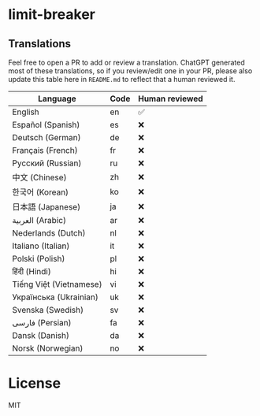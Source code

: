 # limit-breaker

## Translations

Feel free to open a PR to add or review a translation. ChatGPT generated most of these translations, so if you review/edit one in your PR, please also update this table here in `README.md` to reflect that a human reviewed it.

| Language                | Code | Human reviewed |
| ----------------------- | ---- | -------------- |
| English                 | en   | ✅             |
| Español (Spanish)       | es   | ❌             |
| Deutsch (German)        | de   | ❌             |
| Français (French)       | fr   | ❌             |
| Русский (Russian)       | ru   | ❌             |
| 中文 (Chinese)          | zh   | ❌             |
| 한국어 (Korean)         | ko   | ❌             |
| 日本語 (Japanese)       | ja   | ❌             |
| العربية (Arabic)        | ar   | ❌             |
| Nederlands (Dutch)      | nl   | ❌             |
| Italiano (Italian)      | it   | ❌             |
| Polski (Polish)         | pl   | ❌             |
| हिंदी (Hindi)           | hi   | ❌             |
| Tiếng Việt (Vietnamese) | vi   | ❌             |
| Українська (Ukrainian)  | uk   | ❌             |
| Svenska (Swedish)       | sv   | ❌             |
| فارسی (Persian)         | fa   | ❌             |
| Dansk (Danish)          | da   | ❌             |
| Norsk (Norwegian)       | no   | ❌             |

# License

MIT

